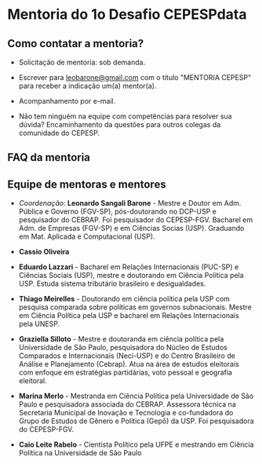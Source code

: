 # Mentoria do 1o Desafio CEPESPdata

## Como contatar a mentoria?

* Solicitação de mentoria: sob demanda.

* Escrever para leobarone@gmail.com com o título "MENTORIA CEPESP" para receber a indicação um(a) mentor(a).

* Acompanhamento por e-mail.

* Não tem ninguém na equipe com competências para resolver sua dúvida? Encaminhamento da questões para outros colegas da comunidade do CEPESP.

## FAQ da mentoria



## Equipe de mentoras e mentores

* _Coordenação_: __Leonardo Sangali Barone__ - Mestre e Doutor em Adm. Pública e Governo (FGV-SP), pós-doutorando no DCP-USP e pesquisador do CEBRAP. Foi pesquisador do CEPESP-FGV. Bacharel em Adm. de Empresas (FGV-SP) e em Ciências Socias (USP). Graduando em Mat. Aplicada e Computacional (USP).

* __Cassio Oliveira__

* __Eduardo Lazzari__ - Bacharel em Relações Internacionais (PUC-SP) e Ciências Sociais (USP), mestre e doutorando em Ciência Política pela USP. Estuda sistema tributário brasileiro e desigualdades.

* __Thiago Meirelles__ - Doutorando em ciência política pela USP com pesquisa comparada sobre políticas em governos subnacionais. Mestre em Ciência Política pela USP e bacharel em Relações Internacionais pela UNESP.

* __Graziella Silloto__ - Mestre e doutoranda em ciência política pela Universidade de São Paulo, pesquisadora do Núcleo de Estudos Comparados e Internacionais (Neci-USP) e do Centro Brasileiro de Análise e Planejamento (Cebrap). Atua na área de estudos eleitorais com enfoque em estratégias partidárias, voto pessoal e geografia eleitoral. 

* __Marina Merlo__ - Mestranda em Ciência Política pela Universidade de São Paulo e pesquisadora associada do CEBRAP. Assessora técnica na Secretaria Municipal de Inovação e Tecnologia e co-fundadora do Grupo de Estudos de Gênero e Política (Gepô) da USP. Foi pesquisadora do CEPESP-FGV.

* __Caio Leite Rabelo__ - Cientista Político pela UFPE e mestrando em Ciência Política na Universidade de São Paulo
